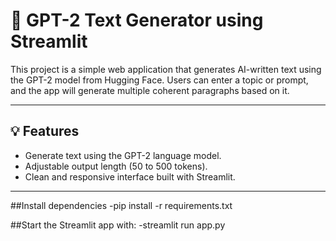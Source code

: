 # 📝 GPT-2 Text Generator using Streamlit

This project is a simple web application that generates AI-written text using the GPT-2 model from Hugging Face. Users can enter a topic or prompt, and the app will generate multiple coherent paragraphs based on it.

---

## 💡 Features

- Generate text using the GPT-2 language model.
- Adjustable output length (50 to 500 tokens).
- Clean and responsive interface built with Streamlit.

---

##Install dependencies
-pip install -r requirements.txt

##Start the Streamlit app with:
-streamlit run app.py
